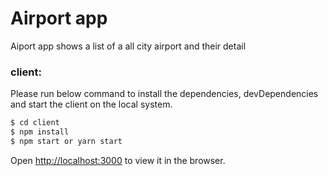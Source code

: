 # Airport app
Aiport app shows a list of a all city airport and their detail


### client:

Please run below command to install the dependencies, devDependencies and start the client on the local system.

```sh
$ cd client
$ npm install
$ npm start or yarn start
```
Open [http://localhost:3000](http://localhost:3000) to view it in the browser.
